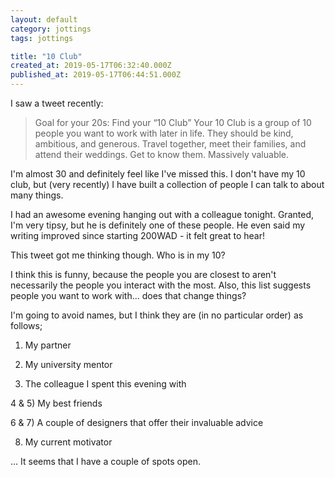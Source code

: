 ```yaml
---
layout: default
category: jottings
tags: jottings

title: "10 Club"
created_at: 2019-05-17T06:32:40.000Z
published_at: 2019-05-17T06:44:51.000Z
---
```

I saw a tweet recently:

> Goal for your 20s: Find your “10 Club”
> Your 10 Club is a group of 10 people you want to work with later in life. They should be kind, ambitious, and generous.
> Travel together, meet their families, and attend their weddings. Get to know them.
> Massively valuable.

I'm almost 30 and definitely feel like I've missed this. I don't have my 10 club, but (very recently) I have built a collection of people I can talk to about many things.

I had an awesome evening hanging out with a colleague tonight. Granted, I'm very tipsy, but he is definitely one of these people. He even said my writing improved since starting 200WAD - it felt great to hear!

This tweet got me thinking though. Who is in my 10?

I think this is funny, because the people you are closest to aren't necessarily the people you interact with the most. Also, this list suggests people you want to work with... does that change things?

I'm going to avoid names, but I think they are (in no particular order) as follows;

1) My partner

2) My university mentor

3) The colleague I spent this evening with

4 & 5) My best friends

6 & 7) A couple of designers that offer their invaluable advice

8) My current motivator

... It seems that I have a couple of spots open.
